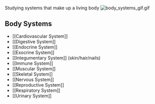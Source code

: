 Studying systems that make up a living body
![body_systems_gif.gif](body_systems_gif.gif)

## Body Systems

* [[Cardiovascular System]]
* [[Digestive System]]
* [[Endocrine System]]
* [[Exocrine System]]
* [[Integumentary System]] (skin/hair/nails)
* [[Immune System]]
* [[Muscular System]]
* [[Skeletal System]]
* [[Nervous System]]
* [[Reproductive System]]
* [[Respiratory System]]
* [[Urinary System]]
